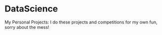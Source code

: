 # DataScience
My Personal Projects:
I do these projects and competitions for my own fun, sorry about the mess!

